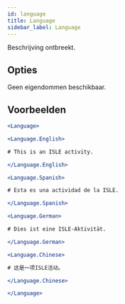 ```yaml
---
id: language 
title: Language
sidebar_label: Language
---
```


Beschrijving ontbreekt.

## Opties

Geen eigendommen beschikbaar.

## Voorbeelden

```jsx live
<Language>

<Language.English>

# This is an ISLE activity.

</Language.English>

<Language.Spanish>

# Esta es una actividad de la ISLE.

</Language.Spanish>

<Language.German>

# Dies ist eine ISLE-Aktivität.

</Language.German>

<Language.Chinese>

# 这是一项ISLE活动。

</Language.Chinese>

</Language>
```

